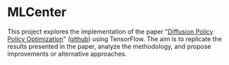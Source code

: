 # MLCenter

This project explores the implementation of the paper "[Diffusion Policy Policy Optimization](https://arxiv.org/abs/2409.00588)" ([github](https://github.com/irom-princeton/dppo)) using TensorFlow. The aim is to replicate the results presented in the paper, analyze the methodology, and propose improvements or alternative approaches.
